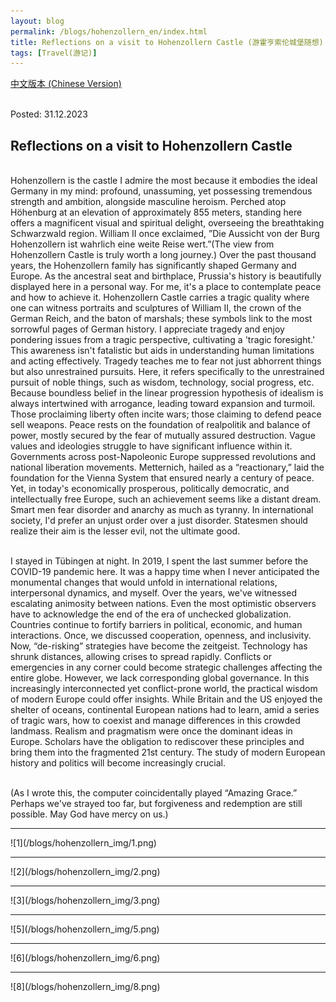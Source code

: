 ```yaml
---
layout: blog
permalink: /blogs/hohenzollern_en/index.html
title: Reflections on a visit to Hohenzollern Castle (游霍亨索伦城堡随想)
tags: [Travel(游记)]
---
```


[中文版本 (Chinese Version)](/blogs/hohenzollern)

<br>Posted: 31.12.2023

## Reflections on a visit to Hohenzollern Castle
<br> Hohenzollern is the castle I admire the most because it embodies the ideal Germany in my mind: profound, unassuming, yet possessing tremendous strength and ambition, alongside masculine heroism. Perched atop Höhenburg at an elevation of approximately 855 meters, standing here offers a magnificent visual and spiritual delight, overseeing the breathtaking Schwarzwald region. William II once exclaimed, ”Die Aussicht von der Burg Hohenzollern ist wahrlich eine weite Reise wert.”(The view from Hohenzollern Castle is truly worth a long journey.) Over the past thousand years, the Hohenzollern family has significantly shaped Germany and Europe. As the ancestral seat and birthplace, Prussia's history is beautifully displayed here in a personal way. For me, it's a place to contemplate peace and how to achieve it. Hohenzollern Castle carries a tragic quality where one can witness portraits and sculptures of William II, the crown of the German Reich, and the baton of marshals; these symbols link to the most sorrowful pages of German history. I appreciate tragedy and enjoy pondering issues from a tragic perspective, cultivating a 'tragic foresight.' This awareness isn't fatalistic but aids in understanding human limitations and acting effectively. Tragedy teaches me to fear not just abhorrent things but also unrestrained pursuits. Here, it refers specifically to the unrestrained pursuit of noble things, such as wisdom, technology, social progress, etc. Because boundless belief in the linear progression hypothesis of idealism is always intertwined with arrogance, leading toward expansion and turmoil. Those proclaiming liberty often incite wars; those claiming to defend peace sell weapons. Peace rests on the foundation of realpolitik and balance of power, mostly secured by the fear of mutually assured destruction. Vague values and ideologies struggle to have significant influence within it. Governments across post-Napoleonic Europe suppressed revolutions and national liberation movements. Metternich, hailed as a “reactionary,” laid the foundation for the Vienna System that ensured nearly a century of peace. Yet, in today's economically prosperous, politically democratic, and intellectually free Europe, such an achievement seems like a distant dream. Smart men fear disorder and anarchy as much as tyranny. In international society, I'd prefer an unjust order over a just disorder. Statesmen should realize their aim is the lesser evil, not the ultimate good.

<br>I stayed in Tübingen at night. In 2019, I spent the last summer before the COVID-19 pandemic here. It was a happy time when I never anticipated the monumental changes that would unfold in international relations, interpersonal dynamics, and myself. Over the years, we've witnessed escalating animosity between nations. Even the most optimistic observers have to acknowledge the end of the era of unchecked globalization. Countries continue to fortify barriers in political, economic, and human interactions. Once, we discussed cooperation, openness, and inclusivity. Now, “de-risking” strategies have become the zeitgeist. Technology has shrunk distances, allowing crises to spread rapidly. Conflicts or emergencies in any corner could become strategic challenges affecting the entire globe. However, we lack corresponding global governance. In this increasingly interconnected yet conflict-prone world, the practical wisdom of modern Europe could offer insights. While Britain and the US enjoyed the shelter of oceans, continental European nations had to learn, amid a series of tragic wars, how to coexist and manage differences in this crowded landmass. Realism and pragmatism were once the dominant ideas in Europe. Scholars have the obligation to rediscover these principles and bring them into the fragmented 21st century. The study of modern European history and politics will become increasingly crucial.

<br> (As I wrote this, the computer coincidentally played “Amazing Grace.” Perhaps we've strayed too far, but forgiveness and redemption are still possible. May God have mercy on us.)
<hr>
![1](/blogs/hohenzollern_img/1.png)
<hr>
![2](/blogs/hohenzollern_img/2.png)
<hr>
![3](/blogs/hohenzollern_img/3.png)
<hr>
![5](/blogs/hohenzollern_img/5.png)
<hr>
![6](/blogs/hohenzollern_img/6.png)
<hr>
![8](/blogs/hohenzollern_img/8.png)
